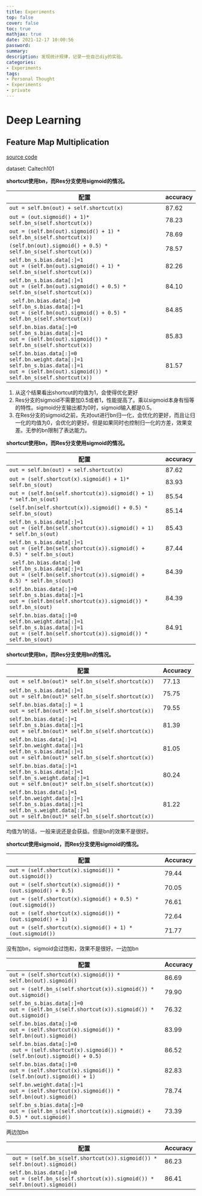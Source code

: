 ```yaml
---
title: Experiments
top: false
cover: false
toc: true
mathjax: true
date: 2021-12-17 10:00:56
password:
summary:
description: 发现统计规律，记录一些自己diy的实验。
categories:
- Experiments
tags:
- Personal Thought
- Experiments
- private
---
```




# Deep Learning

## Feature Map Multiplication

[source code](https://github.com/xyegithub/Featrue-map-multiplication)

dataset: Caltech101

**shortcut使用bn，而Res分支使用sigmoid的情况。**

| 配置                                                         | accuracy |
| ------------------------------------------------------------ | -------- |
| `out = self.bn(out) + self.shortcut(x) `                     | 87.62    |
| `out = (out.sigmoid() + 1)* self.bn_s(self.shortcut(x))`     | 78.23    |
| `out = (self.bn(out).sigmoid() + 1) * self.bn_s(self.shortcut(x))` | 78.69    |
| `(self.bn(out).sigmoid() + 0.5) * self.bn_s(self.shortcut(x)) ` | 78.57    |
| `self.bn_s.bias.data[:]=1`<br>`out = (self.bn(out).sigmoid() + 1) * self.bn_s(self.shortcut(x))    ` | 82.26    |
| `self.bn_s.bias.data[:]=1`  <br>`out = (self.bn(out).sigmoid() + 0.5) * self.bn_s(self.shortcut(x)) ` | 84.10    |
| ` self.bn.bias.data[:]=0`<br>`self.bn_s.bias.data[:]=1`<br>` out = (self.bn(out).sigmoid() + 0.5) * self.bn_s(self.shortcut(x))             ` | 84.85    |
| `self.bn.bias.data[:]=0`<br>`self.bn_s.bias.data[:]=1`<br>`out = (self.bn(out).sigmoid()) * self.bn_s(self.shortcut(x))` | 85.83    |
| `self.bn.bias.data[:]=0`<br>`self.bn.weight.data[:]=1`<br>`self.bn_s.bias.data[:]=1`<br>`out = (self.bn(out).sigmoid()) * self.bn_s(self.shortcut(x))` | 81.57    |

1. 从这个结果看出shortcut的均值为1，会使得优化更好
2. Res分支的sigmoid不需要加0.5或者1，性能提高了。乘以sigmoid本身有恒等的特性。sigmoid分支输出都为0时，sigmoid输入都是0.5。
3. 在Res分支的sigmoid之前，先对out进行bn归一化，会优化的更好，而且让归一化的均值为0，会优化的更好。但是如果同时也控制归一化的方差，效果变差。无参的bn限制了表达能力。

**shortcut使用bn，而Res分支使用sigmoid的情况。**

| 配置                                                         | accuracy |
| ------------------------------------------------------------ | -------- |
| `out = self.bn(out) + self.shortcut(x) `                     | 87.62    |
| `out = (self.shortcut(x).sigmoid() + 1)* self.bn_s(out)`     | 83.93    |
| `out = (self.bn(self.shortcut(x)).sigmoid() + 1) * self.bn_s(out)` | 85.54    |
| `(self.bn(self.shortcut(x)).sigmoid() + 0.5) * self.bn_s(out) ` | 85.14    |
| `self.bn_s.bias.data[:]=1`<br>`out = (self.bn(self.shortcut(x)).sigmoid() + 1) * self.bn_s(out)    ` | 85.43    |
| `self.bn_s.bias.data[:]=1`  <br>`out = (self.bn(self.shortcut(x)).sigmoid() + 0.5) * self.bn_s(out) ` | 87.44    |
| ` self.bn.bias.data[:]=0`<br>`self.bn_s.bias.data[:]=1`<br>` out = (self.bn(self.shortcut(x)).sigmoid() + 0.5) * self.bn_s(out)             ` | 84.39    |
| `self.bn.bias.data[:]=0`<br>`self.bn_s.bias.data[:]=1`<br>`out = (self.bn(self.shortcut(x)).sigmoid()) * self.bn_s(out)` | 84.39    |
| `self.bn.bias.data[:]=0`<br>`self.bn.weight.data[:]=1`<br>`self.bn_s.bias.data[:]=1`<br>`out = (self.bn(self.shortcut(x)).sigmoid()) * self.bn_s(out)` | 84.91    |

**shortcut使用bn，而Res分支使用bn的情况。**

| 配置                                                         | Accuracy |
| ------------------------------------------------------------ | -------- |
| `out = self.bn(out)* self.bn_s(self.shortcut(x))`            | 77.13    |
| `self.bn_s.bias.data[:]=1`<br>`out = self.bn(out)* self.bn_s(self.shortcut(x)) ` | 75.75    |
| `self.bn.bias.data[:] = 1`<br>`out = self.bn(out)* self.bn_s(self.shortcut(x))` | 79.55    |
| `self.bn.bias.data[:]=1`<br>`self.bn_s.bias.data[:]=1`<br>`out = self.bn(out)* self.bn_s(self.shortcut(x))` | 81.39    |
| `self.bn.bias.data[:]=1`<br>`self.bn.weight.data[:]=1`<br>`self.bn_s.bias.data[:]=1`<br>`out = self.bn(out)* self.bn_s(self.shortcut(x))` | 81.05    |
| `self.bn.bias.data[:]=1`<br>`self.bn_s.bias.data[:]=1`<br>`self.bn_s.weight.data[:]=1`<br>`out = self.bn(out)* self.bn_s(self.shortcut(x))` | 80.24    |
| `self.bn.bias.data[:]=1`<br>`self.bn.weight.data[:]=1`<br>`self.bn_s.bias.data[:]=1`<br>`self.bn_s.weight.data[:]=1`<br>`out = self.bn(out)* self.bn_s(self.shortcut(x))` | 81.22    |

均值为1的话，一般来说还是会获益。但是bn的效果不是很好。

**shortcut使用sigmoid，而Res分支使用sigmoid的情况。**

| 配置                                                         | Accuracy |
| ------------------------------------------------------------ | -------- |
| `out = (self.shortcut(x).sigmoid()) * out.sigmoid())`        | 79.44    |
| `out = (self.shortcut(x).sigmoid()) * (out.sigmoid() + 0.5)` | 70.05    |
| `out = (self.shortcut(x).sigmoid() + 0.5) * (out.sigmoid())` | 76.61    |
| `out = (self.shortcut(x).sigmoid()) * (out.sigmoid() + 1)`   | 72.64    |
| `out = (self.shortcut(x).sigmoid() + 1) * (out.sigmoid())`   | 71.77    |

没有加bn，sigmoid会过饱和，效果不是很好。一边加bn

| 配置                                                         | Accuracy |
| ------------------------------------------------------------ | -------- |
| `out = (self.shortcut(x).sigmoid()) * self.bn(out).sigmoid()` | 86.69    |
| `out = (self.bn_s(self.shortcut(x)).sigmoid()) * out.sigmoid()` | 79.90    |
| `self.bn_s.bias.data[:]=0`<br>`out = (self.bn_s(self.shortcut(x)).sigmoid()) * out.sigmoid()` | 76.32    |
| `self.bn.bias.data[:]=0`<br>`out = (self.shortcut(x).sigmoid()) * self.bn(out).sigmoid()` | 83.99    |
| `self.bn.bias.data[:]=0 `<br>` out = (self.shortcut(x).sigmoid()) * (self.bn(out).sigmoid() + 0.5)` | 86.52    |
| `self.bn.bias.data[:]=0 `<br>`out = (self.shortcut(x).sigmoid()) * (self.bn(out).sigmoid() + 1) ` | 82.83    |
| `self.bn.weight.data[:]=1`<br>`out = (self.shortcut(x).sigmoid()) * self.bn(out).sigmoid()` | 78.74    |
| `self.bn_s.bias.data[:]=0`<br>`out = (self.bn_s(self.shortcut(x)).sigmoid() + 0.5) * out.sigmoid()` | 73.39    |

两边加bn

| 配置                                                         | Accuracy |
| ------------------------------------------------------------ | -------- |
| ` out = (self.bn_s(self.shortcut(x)).sigmoid()) * self.bn(out).sigmoid()` | 86.23    |
| `self.bn.bias.data[:]=0`<br>`out = (self.bn_s(self.shortcut(x)).sigmoid()) * self.bn(out).sigmoid()` | 86.41    |

